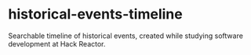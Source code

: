 # historical-events-timeline

Searchable timeline of historical events, created while studying software development at Hack Reactor.
